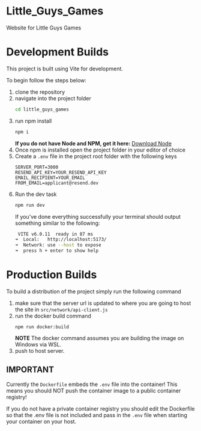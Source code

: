# Little_Guys_Games
Website for Little Guys Games

# Development Builds
This project is built using Vite for development.

To begin follow the steps below:  
1. clone the repository
2. navigate into the project folder
   ```bash
   cd little_guys_games
   ```
3. run npm install
   ```bash
   npm i
   ```
   **If you do not have Node and NPM, get it here:** [Download Node](https://nodejs.org/en/download)
4. Once npm is installed open the project folder in your editor of choice
5. Create a `.env` file in the project root folder with the following keys
   ```
   SERVER_PORT=3000
   RESEND_API_KEY=YOUR_RESEND_API_KEY
   EMAIL_RECIPIENT=YOUR_EMAIL
   FROM_EMAIL=applicant@resend.dev
   ```
6. Run the dev task
   ```bash
   npm run dev
   ```
   If you've done everything successfully your terminal should output something similar to the following:  
   ```bash
    VITE v6.0.11  ready in 87 ms
   ➜  Local:   http://localhost:5173/
   ➜  Network: use --host to expose
   ➜  press h + enter to show help
   ```


# Production Builds
To build a distribution of the project simply run the following command
1. make sure that the server url is updated to where you are going to host the site in `src/network/api-client.js`
2. run the docker build command
   ```
   npm run docker:build
   ```
   **NOTE** The docker command assumes you are building the image on Windows via WSL.
3. push to host server.

## IMPORTANT
Currently the `Dockerfile` embeds the `.env` file into the container! This means you should NOT push the container image to a public container registry!

If you do not have a private container registry you should edit the Dockerfile so that the .env file is not included and pass in the `.env` file when starting your container on your host.
